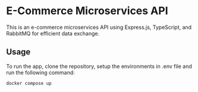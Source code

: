 # E-Commerce Microservices API

This is an e-commerce microservices API using Express.js, TypeScript, and RabbitMQ for efficient data exchange.

## Usage

To run the app, clone the repository, setup the environments in .env file and run the following command:

```bash
docker compose up
```
